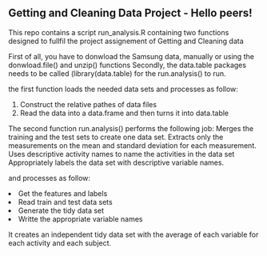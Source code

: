 ## Getting and Cleaning Data Project - Hello peers!

This repo contains a script run_analysis.R containing two functions 
designed to fullfil the project assignement of Getting and Cleaning data

First of all, you have to donwload the Samsung data, manually or using the donwload.file() and unzip() functions 
Secondly, the data.table packages needs to be called (library(data.table) for the run.analysis() to run.

the first function loads the needed data sets and processes as follow:
  1) Construct the relative pathes of data files
  2) Read the data into a data.frame and then turns it into data.table

The second function run.analysis() performs the following job:
  Merges the training and the test sets to create one data set.
  Extracts only the measurements on the mean and standard deviation for each measurement. 
  Uses descriptive activity names to name the activities in the data set
  Appropriately labels the data set with descriptive variable names.
  
  and processes as follow:
 <li> Get the features and labels
 <li> Read train and test data sets
 <li> Generate the tidy data set
 <li> Writte the appropriate variable names
  
  It creates an independent tidy data set with the average of each variable for each activity and each subject.
